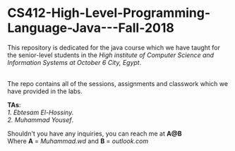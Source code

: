 # CS412-High-Level-Programming-Language-Java---Fall-2018

This repository is dedicated for the java course which we have taught for the senior-level students in the <i>High institute of Computer Science and Information Systems at October 6 City, Egypt</i>. <br><br>

The repo contains all of the sessions, assignments and classwork which we have provided in the labs.

<b>TAs</b>:<br>
<i>1. Ebtesam El-Hossiny.</i><br>
<i>2. Muhammad Yousef</i>.

Shouldn't you have any inquiries, you can reach me at <b>A@B</b> <br>
Where <b>A</b> = <i>Muhammad.wd</i>    and    <b>B</b> = <i>outlook.com</i>
